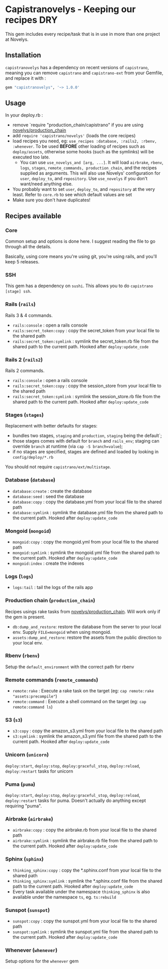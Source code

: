 # Capistranovelys - Keeping our recipes DRY

This gem includes every recipe/task that is in use in more than one project at Novelys.

## Installation

`capistranovelys` has a dependency on recent versions of `capistrano`,
meaning you can remove `capistrano` and `capistrano-ext` from your Gemfile, and replace it with :

```ruby
gem "capistranovelys", '~> 1.0.0'
```

## Usage

In your deploy.rb :

* remove `require "production_chain/capistrano" if you are using [novelys/production_chain](https://github.com/novelys/production_chain)
* add `require 'capistrano/novelys'` (loads the core recipes)
* load recipes you need, eg: `use_recipes :database, :rails2, :rbenv, :whenever`. To be used **BEFORE** other loading of recipes such as `deploy/assets`, otherwise some hooks (such as the symlinks) will be executed too late.
  * You can use `use_novelys_and [arg, ...]`. It will load `airbrake`, `rbenv`, `logs`, `stages`, `remote_commands, production_chain`, and the recipes supplied as arguments. This will also use Novelys' configuration for `user`, `deploy_to`, and `repository`. Use `use_novelys` if you don't want/need anything else.
* You probably want to set `user`, `deploy_to`, and `repository` at the very least. Refer to `core.rb` to see which default values are set
* Make sure you don't have duplicates!

## Recipes available

### Core

Common setup and options is done here. I suggest reading the file to go through all the details.

Basically, using core means you're using git, you're using rails, and you'll keep 5 releases.

### SSH

This gem has a dependency on `sushi`. This allows you to do `capistrano [stage] ssh`.

### Rails (`rails`)

Rails 3 & 4 commands.

* `rails:console` : open a rails console
* `rails:secret_token:copy` : copy the secret_token from your local file to the shared path
* `rails:secret_token:symlink` : symlink the secret_token.rb file from the shared path to the current path. Hooked after `deploy:update_code`

### Rails 2 (`rails2`)

Rails 2 commands.

* `rails:console` : open a rails console
* `rails:secret_token:copy` : copy the session_store from your local file to the shared path
* `rails:secret_token:symlink` : symlink the session_store.rb file from the shared path to the current path. Hooked after `deploy:update_code`

### Stages (`stages`)

Replacement with better defaults for stages:

* bundles two stages, `staging` and `production`, `staging` being the default`;
* those stages comes with default for `branch` and `rails_env`; staging can override `branch` at runtime (via `cap -S branch=value`);
* if no stages are specified, stages are defined and loaded by looking in `config/deploy/*.rb`

You should not require `capistrano/ext/multistage`.

### Database (`database`)

* `database:create` : create the database
* `database:seed` : seed the database
* `database:copy` : copy the database.yml from your local file to the shared path
* `database:symlink` : symlink the database.yml file from the shared path to the current path. Hooked after `deploy:update_code`

### Mongoid (`mongoid`)

* `mongoid:copy` : copy the mongoid.yml from your local file to the shared path
* `mongoid:symlink` : symlink the mongoid.yml file from the shared path to the current path. Hooked after `deploy:update_code`
* `mongoid:index` : create the indexes

### Logs (`logs`)

* `logs:tail` : tail the logs of the rails app

### Production chain (`production_chain`)

Recipes usings rake tasks from [novelys/production_chain](https://github.com/novelys/production_chain). Will work only if the gem is present.

* `db:dump_and_restore`: restore the database from the server to your local env. Supply `FILE=mongoid` when using mongoid.
* `assets:dump_and_restore`: restore the assets from the public direction to your local env.

### Rbenv (`rbenv`)

Setup the `default_environment` with the correct path for rbenv

### Remote commands (`remote_commands`)

* `remote:rake` : Execute a rake task on the target (eg: `cap remote:rake "assets:precompile"`)
* `remote:command` : Execute a shell command on the target (eg: `cap remote:command ls`)

### S3 (`s3`)

* `s3:copy` : copy the amazon_s3.yml from your local file to the shared path
* `s3:symlink` : symlink the amazon_s3.yml file from the shared path to the current path. Hooked after `deploy:update_code`

### Unicorn (`unicorn`)

`deploy:start`, `deploy:stop`, `deploy:graceful_stop`, `deploy:reload`, `deploy:restart` tasks for unicorn

### Puma (`puma`)

`deploy:start`, `deploy:stop`, `deploy:graceful_stop`, `deploy:reload`, `deploy:restart` tasks for puma. Doesn't actually do anything except requiring "puma".

### Airbrake (`airbrake`)

* `airbrake:copy` : copy the airbrake.rb from your local file to the shared path
* `airbrake:symlink` : symlink the airbrake.rb file from the shared path to the current path. Hooked after `deploy:update_code`

### Sphinx (`sphinx`)

* `thinking_sphinx:copy` : copy the *.sphinx.conf from your local file to the shared path
* `thinking_sphinx:symlink` : symlink the *.sphinx.conf file from the shared path to the current path. Hooked after `deploy:update_code`
* Every task available under the namespace `thinking_sphinx` is also available under the namespace `ts`, eg. `ts:rebuild`

### Sunspot (`sunspot`)

* `sunspot:copy` : copy the sunspot.yml from your local file to the shared path
* `sunspot:symlink` : symlink the sunspot.yml file from the shared path to the current path. Hooked after `deploy:update_code`

### Whenever (`whenever`)

Setup options for the `whenever` gem
